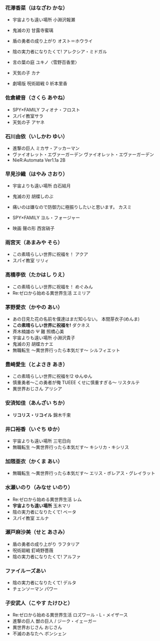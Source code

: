 ### 花澤香菜（はなざわ かな）

- 宇宙よりも遠い場所 小淵沢報瀬
- 鬼滅の刃 甘露寺蜜璃
- 盾の勇者の成り上がり オスト＝ホウライ
- 陰の実力者になりたくて! アレクシア・ミドガル

- 言の葉の庭 ユキノ〈雪野百香里〉
- 天気の子 カナ
- 劇場版 呪術廻戦 0 祈本里香

### 佐倉綾音（さくら あやね）

- SPY×FAMILY フィオナ・フロスト
- スパイ教室サラ
- 天気の子 アヤネ

### 石川由依（いしかわ ゆい）

- 進撃の巨人 ミカサ・アッカーマン
- ヴァイオレット・エヴァーガーデン ヴァイオレット・エヴァーガーデン
- NieR:Automata Ver1.1a 2B

### 早見沙織（はやみ さおり）

- 宇宙よりも遠い場所 白石結月
- 鬼滅の刃 胡蝶しのぶ
- 痛いのは嫌なので防御力に極振りしたいと思います。 カスミ
- SPY×FAMILY ヨル・フォージャー

- 映画 聲の形 西宮硝子

### 雨宮天（あまみや そら）

- この素晴らしい世界に祝福を！ アクア
- スパイ教室 リリィ

### 高橋李依（たかはし りえ）

- この素晴らしい世界に祝福を！ めぐみん
- Re:ゼロから始める異世界生活 エミリア

### 茅野愛衣（かやの あい）

- あの日見た花の名前を僕達はまだ知らない。 本間芽衣子(めんま)
- **この素晴らしい世界に祝福を!** ダクネス
- 斉木楠雄の Ψ 難 照橋心美
- 宇宙よりも遠い場所 小淵沢貴子
- 鬼滅の刃 胡蝶カナエ
- 無職転生 〜異世界行ったら本気だす〜 シルフィエット

### 豊崎愛生（とよさき あき）

- この素晴らしい世界に祝福を!2 ゆんゆん
- 慎重勇者〜この勇者が俺 TUEEE くせに慎重すぎる〜 リスタルテ
- 異世界おじさん アリシア

### 安済知佳（あんざい ちか）

- **リコリス・リコイル** 錦木千束

### 井口裕香（いぐち ゆか）

- 宇宙よりも遠い場所 三宅日向
- 無職転生 〜異世界行ったら本気だす〜 キシリカ・キシリス

### 加隈亜衣（かくま あい）

- 無職転生 〜異世界行ったら本気だす〜 エリス・ボレアス・グレイラット

### 水瀬いのり（みなせ いのり）

- Re:ゼロから始める異世界生活 レム
- **宇宙よりも遠い場所** 玉木マリ
- 陰の実力者になりたくて! ベータ
- スパイ教室 エルナ

### 瀬戸麻沙美（せと あさみ）

- 盾の勇者の成り上がり ラフタリア
- 呪術廻戦 釘崎野薔薇
- 陰の実力者になりたくて! アルファ

### ファイルーズあい

- 陰の実力者になりたくて! デルタ
- チェンソーマン パワー

### 子安武人（こやす たけひと）

- Re:ゼロから始める異世界生活 ロズワール・L・メイザース
- 進撃の巨人 獣の巨人 / ジーク・イェーガー
- 異世界おじさん おじさん
- 不滅のあなたへ ボンシェン
